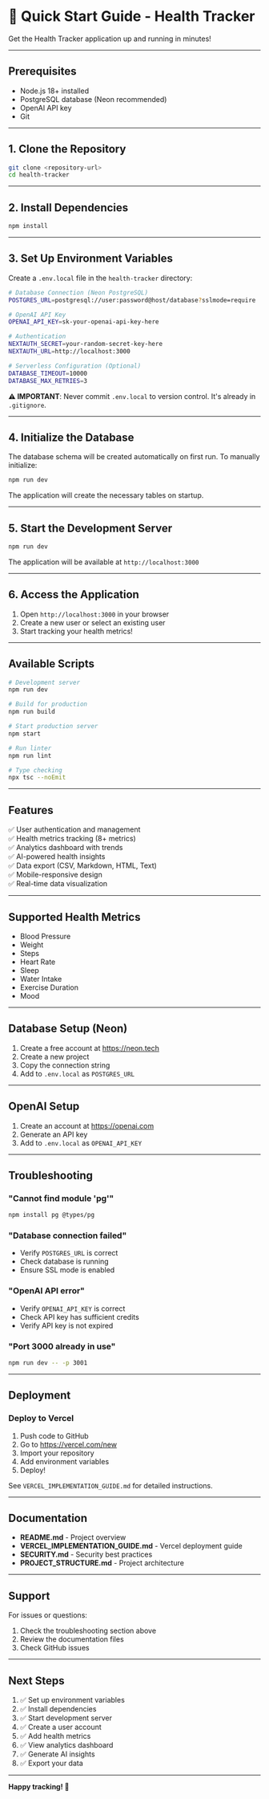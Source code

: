 # 🚀 Quick Start Guide - Health Tracker

Get the Health Tracker application up and running in minutes!

---

## Prerequisites

- Node.js 18+ installed
- PostgreSQL database (Neon recommended)
- OpenAI API key
- Git

---

## 1. Clone the Repository

```bash
git clone <repository-url>
cd health-tracker
```

---

## 2. Install Dependencies

```bash
npm install
```

---

## 3. Set Up Environment Variables

Create a `.env.local` file in the `health-tracker` directory:

```bash
# Database Connection (Neon PostgreSQL)
POSTGRES_URL=postgresql://user:password@host/database?sslmode=require

# OpenAI API Key
OPENAI_API_KEY=sk-your-openai-api-key-here

# Authentication
NEXTAUTH_SECRET=your-random-secret-key-here
NEXTAUTH_URL=http://localhost:3000

# Serverless Configuration (Optional)
DATABASE_TIMEOUT=10000
DATABASE_MAX_RETRIES=3
```

**⚠️ IMPORTANT**: Never commit `.env.local` to version control. It's already in `.gitignore`.

---

## 4. Initialize the Database

The database schema will be created automatically on first run. To manually initialize:

```bash
npm run dev
```

The application will create the necessary tables on startup.

---

## 5. Start the Development Server

```bash
npm run dev
```

The application will be available at `http://localhost:3000`

---

## 6. Access the Application

1. Open `http://localhost:3000` in your browser
2. Create a new user or select an existing user
3. Start tracking your health metrics!

---

## Available Scripts

```bash
# Development server
npm run dev

# Build for production
npm run build

# Start production server
npm start

# Run linter
npm run lint

# Type checking
npx tsc --noEmit
```

---

## Features

✅ User authentication and management  
✅ Health metrics tracking (8+ metrics)  
✅ Analytics dashboard with trends  
✅ AI-powered health insights  
✅ Data export (CSV, Markdown, HTML, Text)  
✅ Mobile-responsive design  
✅ Real-time data visualization  

---

## Supported Health Metrics

- Blood Pressure
- Weight
- Steps
- Heart Rate
- Sleep
- Water Intake
- Exercise Duration
- Mood

---

## Database Setup (Neon)

1. Create a free account at https://neon.tech
2. Create a new project
3. Copy the connection string
4. Add to `.env.local` as `POSTGRES_URL`

---

## OpenAI Setup

1. Create an account at https://openai.com
2. Generate an API key
3. Add to `.env.local` as `OPENAI_API_KEY`

---

## Troubleshooting

### "Cannot find module 'pg'"
```bash
npm install pg @types/pg
```

### "Database connection failed"
- Verify `POSTGRES_URL` is correct
- Check database is running
- Ensure SSL mode is enabled

### "OpenAI API error"
- Verify `OPENAI_API_KEY` is correct
- Check API key has sufficient credits
- Verify API key is not expired

### "Port 3000 already in use"
```bash
npm run dev -- -p 3001
```

---

## Deployment

### Deploy to Vercel

1. Push code to GitHub
2. Go to https://vercel.com/new
3. Import your repository
4. Add environment variables
5. Deploy!

See `VERCEL_IMPLEMENTATION_GUIDE.md` for detailed instructions.

---

## Documentation

- **README.md** - Project overview
- **VERCEL_IMPLEMENTATION_GUIDE.md** - Vercel deployment guide
- **SECURITY.md** - Security best practices
- **PROJECT_STRUCTURE.md** - Project architecture

---

## Support

For issues or questions:
1. Check the troubleshooting section above
2. Review the documentation files
3. Check GitHub issues

---

## Next Steps

1. ✅ Set up environment variables
2. ✅ Install dependencies
3. ✅ Start development server
4. ✅ Create a user account
5. ✅ Add health metrics
6. ✅ View analytics dashboard
7. ✅ Generate AI insights
8. ✅ Export your data

---

**Happy tracking! 🎉**

